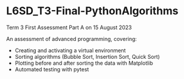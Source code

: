 # L6SD_T3-Final-PythonAlgorithms
Term 3 First Assessment Part A on 15 August 2023


An assessment of advanced programming, covering:
- Creating and activating a virtual environment
- Sorting algorithms (Bubble Sort, Insertion Sort, Quick Sort)
- Plotting before and after sorting the data with Matplotlib
- Automated testing with pytest
